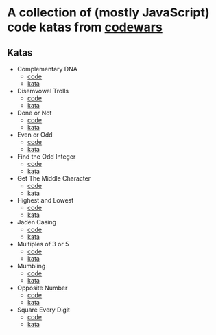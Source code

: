 # A collection of (mostly JavaScript) code katas from [codewars](https://codewars.com)

## Katas

* Complementary DNA
  * [code](https://github.com/rossedfort/code-katas/blob/master/complementary-dna.js)
  * [kata](http://www.codewars.com/kata/complementary-dna/train/javascript)
* Disemvowel Trolls
  * [code](https://github.com/rossedfort/code-katas/blob/master/disemvowell-trolls.js)
  * [kata](http://www.codewars.com/kata/disemvowell-trolls/train/javascript)
* Done or Not
  * [code](https://github.com/rossedfort/code-katas/blob/master/done-or-not.js)
  * [kata](http://www.codewars.com/kata/done-or-not/train/javascript)
* Even or Odd
  * [code](https://github.com/rossedfort/code-katas/blob/master/even-or-odd.js)
  * [kata](http://www.codewars.com/kata/even-or-odd/train/javascript)
* Find the Odd Integer
  * [code](https://github.com/rossedfort/code-katas/blob/master/find-the-odd-int.js)
  * [kata](http://www.codewars.com/kata/find-the-odd-int/train/javascript)
* Get The Middle Character
  * [code](https://github.com/rossedfort/code-katas/blob/master/get-the-middle-character.js)
  * [kata](http://www.codewars.com/kata/get-the-middle-character/train/javascript)
* Highest and Lowest
  * [code](https://github.com/rossedfort/code-katas/blob/master/highest-and-lowest.js)
  * [kata](http://www.codewars.com/kata/highest-and-lowest/train/javascript)
* Jaden Casing
  * [code](https://github.com/rossedfort/code-katas/blob/master/jaden-casing-strings.js)
  * [kata](http://www.codewars.com/kata/jaden-casing-strings/train/javascript)
* Multiples of 3 or 5
  * [code](https://github.com/rossedfort/code-katas/blob/master/multiples-of-3-or-5.js)
  * [kata](http://www.codewars.com/kata/multiples-of-3-or-5/train/javascript)
* Mumbling
  * [code](https://github.com/rossedfort/code-katas/blob/master/mumbling.js)
  * [kata](http://www.codewars.com/kata/mumbling/train/javascript)
* Opposite Number
  * [code](https://github.com/rossedfort/code-katas/blob/master/opposite-number.js)
  * [kata](http://www.codewars.com/kata/opposite-number/train/javascript)
* Square Every Digit
  * [code](https://github.com/rossedfort/code-katas/blob/master/square-every-digit.js)
  * [kata](http://www.codewars.com/kata/square-every-digit/train/javascript)